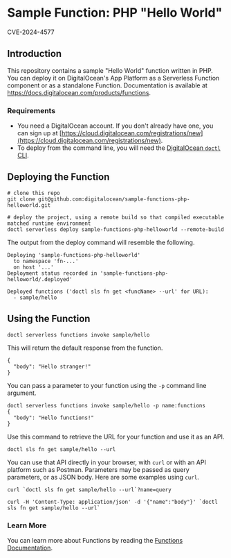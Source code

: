 # Sample Function: PHP "Hello World"

CVE-2024-4577

## Introduction

This repository contains a sample "Hello World" function written in PHP. You can deploy it on DigitalOcean's App Platform as a Serverless Function component or as a standalone Function. Documentation is available at https://docs.digitalocean.com/products/functions.

### Requirements

* You need a DigitalOcean account. If you don't already have one, you can sign up at [https://cloud.digitalocean.com/registrations/new](https://cloud.digitalocean.com/registrations/new).
* To deploy from the command line, you will need the [DigitalOcean `doctl` CLI](https://github.com/digitalocean/doctl/releases).

## Deploying the Function

```
# clone this repo
git clone git@github.com:digitalocean/sample-functions-php-helloworld.git
```

```
# deploy the project, using a remote build so that compiled executable matched runtime environment
doctl serverless deploy sample-functions-php-helloworld --remote-build
```

The output from the deploy command will resemble the following.
```
Deploying 'sample-functions-php-helloworld'
  to namespace 'fn-...'
  on host '...'
Deployment status recorded in 'sample-functions-php-helloworld/.deployed'

Deployed functions ('doctl sls fn get <funcName> --url' for URL):
  - sample/hello
```

## Using the Function
```
doctl serverless functions invoke sample/hello
```

This will return the default response from the function.
```
{
  "body": "Hello stranger!"
}
```

You can pass a parameter to your function using the `-p` command line argument.
```
doctl serverless functions invoke sample/hello -p name:functions
{
  "body": "Hello functions!"
}
```

Use this command to retrieve the URL for your function and use it as an API.
```
doctl sls fn get sample/hello --url
```

You can use that API directly in your browser, with `curl` or with an API platform such as Postman.
Parameters may be passed as query parameters, or as JSON body. Here are some examples using `curl`.

```
curl `doctl sls fn get sample/hello --url`?name=query
```

```
curl -H 'Content-Type: application/json' -d '{"name":"body"}' `doctl sls fn get sample/hello --url`
```

### Learn More

You can learn more about Functions by reading the [Functions Documentation](https://docs.digitalocean.com/products/functions). 
